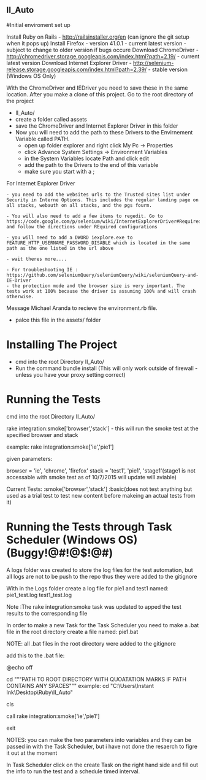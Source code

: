 ## II_Auto
#Initial enviroment set up

Install Ruby on Rails - http://railsinstaller.org/en (can ignore the git setup when it pops up)
Install Firefox - version 41.0.1 - current latest version - subject to change to older version if bugs occure
Download ChromeDriver - http://chromedriver.storage.googleapis.com/index.html?path=2.19/ - current latest version
Download Internet Explorer Driver - http://selenium-release.storage.googleapis.com/index.html?path=2.39/ 
                                  - stable version (Windows OS Only)

With the ChromeDriver and IEDriver you need to save these in the same location.
After you make a clone of this project. Go to the root directory of the project
* II_Auto/
* create a folder called assets
* save the ChromeDriver and Internet Explorer Driver in this folder
* Now you will need to add the path to these Drivers to the Envirnement Variable called PATH.
  * open up folder explorer and right click My Pc ->  Properties
  * click Advance System Settings -> Environment Variables
  * in the System Variables locate Path and click edit
  * add the path to the Drivers to the end of this variable 
  * make sure you start with a ; 

For Internet Explorer Driver 

	- you need to add the websites urls to the Trusted sites list under Security in Interne Options. This includes the regular landing page on all stacks, webauth on all stacks, and the pgs fourm.
	
	- You will also need to add a few items to regedit. Go to https://code.google.com/p/selenium/wiki/InternetExplorerDriver#Required_Configuration and follow the directions under REquired configurations
	
	- you will need to add a DWORD iexplore.exe to FEATURE_HTTP_USERNAME_PASSWORD_DISABLE which is located in the same path as the one listed in the url above
	
	- wait theres more....
	 
	- For troubleshooting IE : https://github.com/seleniumQuery/seleniumQuery/wiki/seleniumQuery-and-IE-Driver
	- the protection mode and the browser size is very important. The tests work at 100% because the driver is assuming 100% and will crash otherwise. 
	


Message Michael Aranda to recieve the environment.rb file.
  * palce this file in the assets/ folder
  
# Installing The Project

* cmd into the root Directory II_Auto/
* Run the command bundle install (This will only work outside of firewall - unless you have your proxy setting correct)


# Running the Tests

cmd into the root Directory II_Auto/

rake integration:smoke['browser','stack'] - this will run the smoke test at the specified browser and stack

example: rake integration:smoke['ie','pie1']

given parameters:

browser = 'ie', 'chrome', 'firefox'
stack   = 'test1', 'pie1', 'stage1'(stage1 is not accessable with smoke test as of 10/7/2015 will update will aviable)

Current Tests:
:smoke['browser','stack']
:basic(does not test anything but used as a trial test to test new content before makeing an actual tests from it)
	
# Running the Tests through Task Scheduler (Windows OS) (Buggy!@#!@$!@#)

A logs folder was created to store the log files for the test automation, but all logs are not to be push to the repo thus they were added to the gitignore

With in the Logs folder create a log file for pie1 and test1 named:
pie1_test.log
test1_test.log

Note :The rake integration:smoke task was updated to apped the test results to the corresponding file

In order to make a new Task for the Task Scheduler you need to make a .bat file
in the root directory create a file named: pie1.bat

NOTE: all .bat files in the root directory were added to the gitignore

add this to the .bat file:

@echo off

cd """PATH TO ROOT DIRECTORY WITH QUOATATION MARKS IF PATH CONTAINS ANY SPACES"""
      example: cd "C:\Users\Instant Ink\Desktop\Ruby\II_Auto"
      
cls

call rake integration:smoke['ie','pie1']

exit


NOTES: you can make the two parameters into variables and they can be passed in with the Task Scheduler, but i have not done        the resaerch to figre it out at the  moment

In Task Scheduler click on the create Task on the right hand side and fill out the info to run the test and a schedule timed interval. 






    
  
